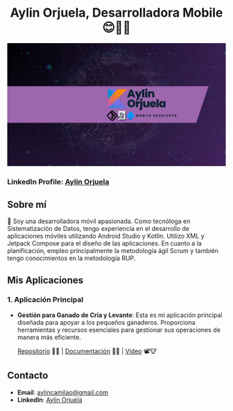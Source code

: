 <div align="center">
<h1>Aylin Orjuela, Desarrolladora Mobile 😊📱🤳</h1>
</div>

<p align="center">
  <img src="https://raw.githubusercontent.com/AylinOrjuela/AylinOrjuela/main/Banner.png" alt="BannerProfile">
</p>

<h3>LinkedIn Profile: 
<a href="https://www.linkedin.com/in/aylinorjuela">Aylin Orjuela</a></h3>

## Sobre mí
📲 Soy una desarrolladora móvil apasionada. Como tecnóloga en Sistematización de Datos, tengo experiencia en el desarrollo de aplicaciones móviles utilizando Android Studio y Kotlin. Utilizo XML y Jetpack Compose para el diseño de las aplicaciones. En cuanto a la planificación, empleo principalmente la metodología ágil Scrum y también tengo conocimientos en la metodología RUP.

## Mis Aplicaciones

### 1. Aplicación Principal

- **Gestión para Ganado de Cría y Levante**: Esta es mi aplicación principal diseñada para apoyar a los pequeños ganaderos. Proporciona herramientas y recursos esenciales para gestionar sus operaciones de manera más eficiente.

  [Repositorio](https://github.com/JuanPCFdev/LivestockProject) 📱🐄 | [Documentación](https://github.com/AylinOrjuela/DocumentacionGanaderia) 📄🐮 | [Video](https://www.youtube.com/watch?v=N9TQnIigtPM) 📽️🐮

## Contacto

- **Email**: aylincamilao@gmail.com
- **LinkedIn**: [Aylin Orjuela](https://www.linkedin.com/in/aylinorjuela)


